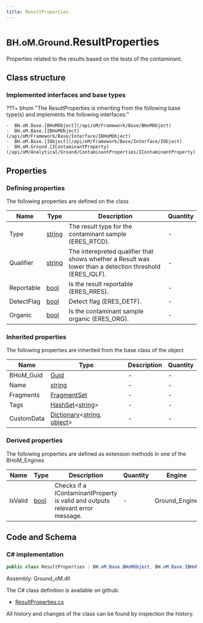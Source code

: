 ```yaml
---
title: ResultProperties
---
```


# <small>BH.oM.Ground.</small>**ResultProperties**

Properties related to the results based on the tests of the contaminant.

## Class structure

### Implemented interfaces and base types

???+ bhom "The ResultProperties is inheriting from the following base type(s) and implements the following interfaces:"

    -  BH.oM.Base.[BHoMObject](/api/oM/Framework/Base/BHoMObject)
    -  BH.oM.Base.[IBHoMObject](/api/oM/Framework/Base/Interface/IBHoMObject)
    -  BH.oM.Base.[IObject](/api/oM/Framework/Base/Interface/IObject)
    -  BH.oM.Ground.[IContaminantProperty](/api/oM/Analytical/Ground/ContaminantProperties/IContaminantProperty)


## Properties



### Defining properties

The following properties are defined on the class

| Name             | Type             | Description      | Quantity         |
|------------------|------------------|------------------|------------------|
| Type | [string](https://learn.microsoft.com/en-us/dotnet/api/System.String?view=netstandard-2.0) | The result type for the contaminant sample (ERES_RTCD). | - |
| Qualifier | [string](https://learn.microsoft.com/en-us/dotnet/api/System.String?view=netstandard-2.0) | The interepreted qualifier that shows whether a Result was lower than a detection threshold (ERES_IQLF). | - |
| Reportable | [bool](https://learn.microsoft.com/en-us/dotnet/api/System.Boolean?view=netstandard-2.0) | Is the result reportable (ERES_RRES). | - |
| DetectFlag | [bool](https://learn.microsoft.com/en-us/dotnet/api/System.Boolean?view=netstandard-2.0) | Detect flag (ERES_DETF). | - |
| Organic | [bool](https://learn.microsoft.com/en-us/dotnet/api/System.Boolean?view=netstandard-2.0) | Is the contaminant sample organic (ERES_ORG). | - |


### Inherited properties
The following properties are inherited from the base class of the object

| Name             | Type             | Description      | Quantity         |
|------------------|------------------|------------------|------------------|
| BHoM_Guid | [Guid](https://learn.microsoft.com/en-us/dotnet/api/System.Guid?view=netstandard-2.0) | - | - |
| Name | [string](https://learn.microsoft.com/en-us/dotnet/api/System.String?view=netstandard-2.0) | - | - |
| Fragments | [FragmentSet](/api/oM/Framework/Base/FragmentSet) | - | - |
| Tags | [HashSet](https://learn.microsoft.com/en-us/dotnet/api/System.Collections.Generic.HashSet-1?view=netstandard-2.0)&lt;[string](https://learn.microsoft.com/en-us/dotnet/api/System.String?view=netstandard-2.0)&gt; | - | - |
| CustomData | [Dictionary](https://learn.microsoft.com/en-us/dotnet/api/System.Collections.Generic.Dictionary-2?view=netstandard-2.0)&lt;[string](https://learn.microsoft.com/en-us/dotnet/api/System.String?view=netstandard-2.0), [object](https://learn.microsoft.com/en-us/dotnet/api/System.Object?view=netstandard-2.0)&gt; | - | - |


### Derived properties

The following properties are defined as extension methods in one of the BHoM_Engines

| Name             | Type             | Description      | Quantity         | Engine           |
|------------------|------------------|------------------|------------------|------------------|
| IsValid | [bool](https://learn.microsoft.com/en-us/dotnet/api/System.Boolean?view=netstandard-2.0) | Checks if a IContaminantProperty is valid and outputs relevant error message. | - | Ground_Engine |


## Code and Schema

### C# implementation

``` C# title="C#"
public class ResultProperties : BH.oM.Base.BHoMObject, BH.oM.Base.IBHoMObject, BH.oM.Base.IObject, BH.oM.Ground.IContaminantProperty
```

Assembly: Ground_oM.dll

The C# class definition is available on github:

- [ResultProperties.cs](https://github.com/BHoM/BHoM/blob/develop/Ground_oM/ContaminantProperties\ResultProperties.cs)

All history and changes of the class can be found by inspection the history.
